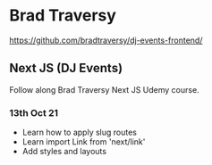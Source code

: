# Brad Traversy

https://github.com/bradtraversy/dj-events-frontend/

## Next JS (DJ Events)

Follow along Brad Traversy Next JS Udemy course.

### 13th Oct 21

- Learn how to apply slug routes
- Learn import Link from 'next/link'
- Add styles and layouts
